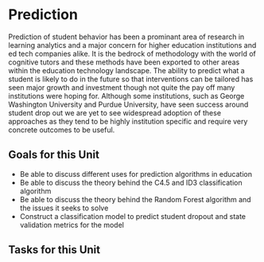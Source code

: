 # Prediction

Prediction of student behavior has been a prominant area of research in learning analytics and a major concern for higher education institutions and ed tech companies alike. It is the bedrock of methodology with the world of cognitive tutors and these methods have been exported to other areas within the education technology landscape. The ability to predict what a student is likely to do in the future so that interventions can be tailored has seen major growth and investment though not quite the pay off many institutions were hoping for. Although some institutions, such as George Washington University and Purdue University, have seen success around student drop out we are yet to see widespread adoption of these approaches as they tend to be highly institution specific and require very concrete outcomes to be useful. 

## Goals for this Unit
* Be able to discuss different uses for prediction algorithms in education
* Be able to discuss the theory behind the C4.5 and ID3 classification algorithm
* Be able to discuss the theory behind the Random Forest algorithm and the issues it seeks to solve
* Construct a classification model to predict student dropout and state validation metrics for the model

## Tasks for this Unit



